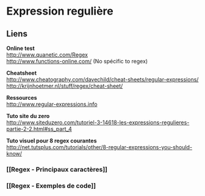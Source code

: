 # Expression regulière

## Liens 
**Online test**    
http://www.quanetic.com/Regex   
http://www.functions-online.com/ (No spécific to regex)

**Cheatsheet**    
http://www.cheatography.com/davechild/cheat-sheets/regular-expressions/   
http://krijnhoetmer.nl/stuff/regex/cheat-sheet/   

**Ressources**   
http://www.regular-expressions.info 

**Tuto site du zero**   
http://www.siteduzero.com/tutoriel-3-14618-les-expressions-regulieres-partie-2-2.html#ss_part_4

**Tuto visuel pour 8 regex courantes**       
http://net.tutsplus.com/tutorials/other/8-regular-expressions-you-should-know/

### [[Regex - Principaux caractères]]

### [[Regex - Exemples de code]]